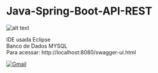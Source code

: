 # Java-Spring-Boot-API-REST

![alt text](https://github.com/MateusCouto/Java-Spring-Boot-API-REST/blob/main/java-spring-boot.png?raw=true)

IDE usada Eclipse <br />
Banco de Dados MYSQL <br />
Para acessar: http://localhost:8080/swagger-ui.html

[![Gmail](https://img.shields.io/badge/-mateus.webjogos@gmail.com-D14836?style=for-the-badge&logo=Gmail&logoColor=white&link=mailto:mateus.webjogos@gmail.com)](mailto:mateus.webjogos@gmail.com)
